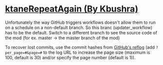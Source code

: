 # [ktaneRepeatAgain (By Kbushra)](https://github.com/Kbushra/ktaneRepeatAgain)

Unfortunately the way GitHub triggers workflows doesn't allow them to run on a schedule on a non-default branch. So this branc (updater_workflow) has to be the default. Switch to a different branch to see the source code of the mod (for ex. master -> the master branch of the mod)

To recover lost commits, use the commit hashes from [GitHub's reflog](https://api.github.com/repos/KtaneModules/ktaneRepeatAgain-Kbushra/events) (add `?per_page=#&page=#` to the log URL to increase the page size (maximum is 100, default is 30) and/or specify the page number (default is 1)).
